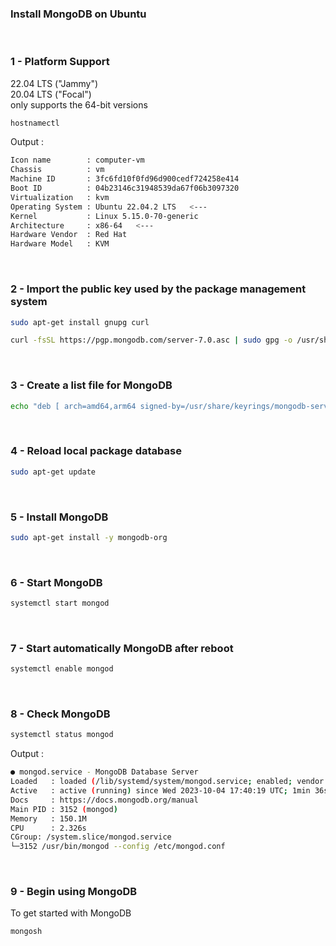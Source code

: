 ### Install MongoDB on Ubuntu


<br>


### 1 - Platform Support
22.04 LTS ("Jammy")\
20.04 LTS ("Focal")\
only supports the 64-bit versions
```sh
hostnamectl
```
Output :
```sh
Icon name        : computer-vm
Chassis          : vm
Machine ID       : 3fc6fd10f0fd96d900cedf724258e414
Boot ID          : 04b23146c31948539da67f06b3097320
Virtualization   : kvm
Operating System : Ubuntu 22.04.2 LTS   <---
Kernel           : Linux 5.15.0-70-generic
Architecture     : x86-64   <---
Hardware Vendor  : Red Hat
Hardware Model   : KVM
```


<br>


### 2 - Import the public key used by the package management system
```sh
sudo apt-get install gnupg curl
```
```sh
curl -fsSL https://pgp.mongodb.com/server-7.0.asc | sudo gpg -o /usr/share/keyrings/mongodb-server-7.0.gpg --dearmor
```


<br>


### 3 - Create a list file for MongoDB
```sh
echo "deb [ arch=amd64,arm64 signed-by=/usr/share/keyrings/mongodb-server-7.0.gpg ] https://repo.mongodb.org/apt/ubuntu jammy/mongodb-org/7.0 multiverse" | sudo tee /etc/apt/sources.list.d/mongodb-org-7.0.list
```


<br>


### 4 - Reload local package database
```sh
sudo apt-get update
```


<br>


### 5 - Install MongoDB
```sh
sudo apt-get install -y mongodb-org
```


<br>


### 6 - Start MongoDB
```sh
systemctl start mongod
```


<br>


### 7 - Start automatically MongoDB after reboot
```sh
systemctl enable mongod
```


<br>


### 8 - Check MongoDB
```sh
systemctl status mongod
```
Output :
```sh
● mongod.service - MongoDB Database Server
Loaded   : loaded (/lib/systemd/system/mongod.service; enabled; vendor preset: enabled)
Active   : active (running) since Wed 2023-10-04 17:40:19 UTC; 1min 36s ago   <---
Docs     : https://docs.mongodb.org/manual
Main PID : 3152 (mongod)
Memory   : 150.1M
CPU      : 2.326s
CGroup: /system.slice/mongod.service
└─3152 /usr/bin/mongod --config /etc/mongod.conf
```


<br>


### 9 - Begin using MongoDB
To get started with MongoDB
```sh
mongosh
```
